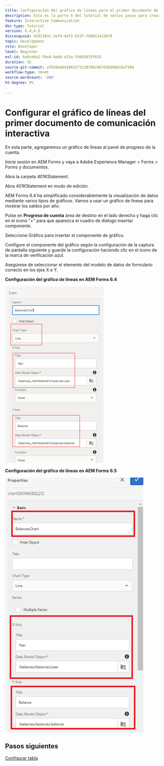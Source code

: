 ```yaml
---
title: Configuración del gráfico de líneas para el primer documento de comunicación interactiva, parte 8
description: Esta es la parte 8 del tutorial de varios pasos para crear su primer documento de comunicaciones interactivas. En esta parte, agregaremos un gráfico de líneas al panel de progreso de la cuenta.
feature: Interactive Communication
doc-type: Tutorial
version: 6.4,6.5
discoiquuid: 4292303c-3ef4-4df2-b537-fdb011412670
topic: Development
role: Developer
level: Beginner
exl-id: ba9ce6a2-f6e8-4e84-a23a-f4803879f635
duration: 55
source-git-commit: af928e60410022f12207082467d3bd9b818af59d
workflow-type: tm+mt
source-wordcount: '202'
ht-degree: 0%

---
```


# Configurar el gráfico de líneas del primer documento de comunicación interactiva

En esta parte, agregaremos un gráfico de líneas al panel de progreso de la cuenta.

Inicie sesión en AEM Forms y vaya a Adobe Experience Manager > Forms > Forms y documentos.

Abra la carpeta 401KStatement.

Abra 401KStatement en modo de edición.

AEM Forms 6.4 ha simplificado considerablemente la visualización de datos mediante varios tipos de gráficos. Vamos a usar un gráfico de líneas para mostrar los saldos por año.

Pulse en **Progreso de cuenta** área de destino en el lado derecho y haga clic en el icono &quot;+&quot; para que aparezca el cuadro de diálogo insertar componente.

Seleccione Gráfico para insertar el componente de gráfico.

Configure el componente del gráfico según la configuración de la captura de pantalla siguiente y guarde la configuración haciendo clic en el icono de la marca de verificación azul.

Asegúrese de seleccionar el elemento del modelo de datos de formulario correcto en los ejes X e Y.

**Configuración del gráfico de líneas en AEM Forms 6.4**

![linechart64](assets/linechart.png)

**Configuración del gráfico de líneas en AEM Forms 6.5**

![linechart64](assets/linechart65.PNG)

## Pasos siguientes

[Configurar tabla](./partnine.md)
